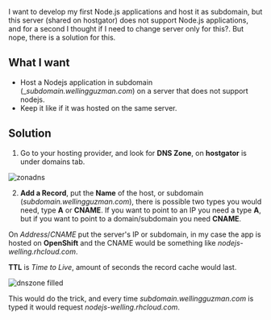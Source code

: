 I want to develop my first Node.js applications and host it as subdomain, but this server (shared on hostgator) does not support Node.js applications, and for a second I thought if I need to change server only for this?. But nope, there is a solution for this.

<span id="more-332"></span>

## What I want

- Host a Nodejs application in subdomain (__subdomain.wellingguzman.com_) on a server that does not support nodejs.
- Keep it like if it was hosted on the same server.

## Solution

1. Go to your hosting provider, and look for **DNS Zone**, on **hostgator** is under domains tab.

![zonadns](http://wellingguzman.com/wp-content/uploads/2014/05/zonadns.jpg)

2. **Add a Record**, put the **Name** of the host, or subdomain (_subdomain.wellingguzman.com_), there is possible two types you would need, type **A** or **CNAME**. If you want to point to an IP you need a type **A**, but if you want to point to a domain/subdomain you need **CNAME**.

On _Address_/_CNAME_ put the server's IP or subdomain, in my case the app is hosted on **OpenShift** and the CNAME would be something like _nodejs-welling.rhcloud.com_.

**TTL** is _Time to Live_, amount of seconds the record cache would last.

![dnszone filled](http://wellingguzman.com/wp-content/uploads/2014/05/dnszone-filled.jpg)

This would do the trick, and every time _subdomain.wellingguzman.com_ is typed it would request _nodejs-welling.rhcloud.com_.